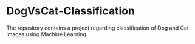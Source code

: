 # DogVsCat-Classification
The repository contains a project regarding classification of Dog and Cat images using Machine Learning
